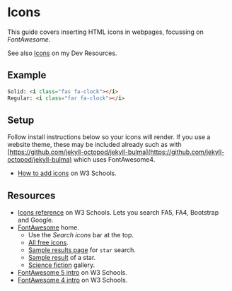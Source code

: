 # Icons

This guide covers inserting HTML icons in webpages, focussing on _FontAwesome_.

See also [Icons](https://michaelcurrin.github.io/dev-resources/resources/web/html/icons.html) on my Dev Resources.


## Example

```html
Solid: <i class="fas fa-clock"></i>
Regular: <i class="far fa-clock"></i>
```

## Setup

Follow install instructions below so your icons will render. If you use a website theme, these may be included already such as with [https://github.com/jekyll-octopod/jekyll-bulma](https://github.com/jekyll-octopod/jekyll-bulma) which uses FontAwesome4.

- [How to add icons](https://www.w3schools.com/icons/default.asp) on W3 Schools.


## Resources

- [Icons reference](https://www.w3schools.com/icons/icons_reference.asp) on W3 Schools. Lets you search FA5, FA4, Bootstrap and Google.
- [FontAwesome](https://fontawesome.com/) home.
    - Use the _Search icons_ bar at the top.
    - [All free icons](https://fontawesome.com/icons?d=gallery&m=free).
    - [Sample results page](https://fontawesome.com/icons?d=gallery&q=star) for `star` search.
    - [Sample result](https://fontawesome.com/icons/star?style=solid) of a star.
    - [Science fiction](https://fontawesome.com/icons?d=gallery&c=science-fiction) gallery.
- [FontAwesome 5 intro](https://www.w3schools.com/icons/fontawesome5_intro.asp) on W3 Schools.
- [FontAwesome 4 intro](https://www.w3schools.com/icons/fontawesome_icons_intro.asp) on W3 Schools.
